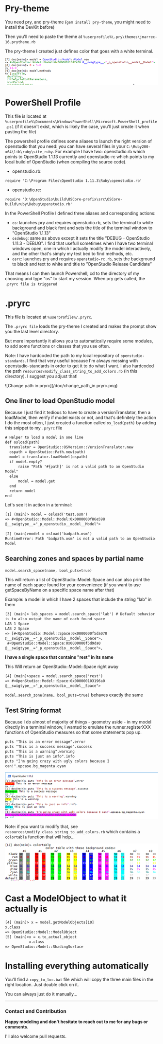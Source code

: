 # Pry-theme

You need pry, and pry-theme (`gem install pry-theme`, you might need to install the DevKit before)

Then you'll need to paste the theme at `%userprofile%\.pry\themes\jmarrec-16.prytheme.rb`

The pry-theme I created just defines color that goes with a white terminal. 

![Pry Theme Colors](/doc/pry-theme-colors.png)

# PowerShell Profile

This file is located at `%userprofile%\Documents\WindowsPowerShell\Microsoft.PowerShell_profile.ps1` (if it doesn't exist, which is likely the case, you'll just create it when pasting the file)

The powershell profile defines some aliases to launch the right version of openstudio that you need: you can have several files in your `C:\Ruby200-x64\lib\ruby\site_ruby`. For example I have two: openstudio.rb which points to OpenStudio 1.1.13 currently and openstudio-rc which points to my local build of OpenStudio (when compiling the source code).

* openstudio.rb: 

```
require 'C:\Program Files\OpenStudio 1.11.3\Ruby\openstudio.rb'
```

* openstudio.rc: 

```
require 'D:\OpenStudio\build\OSCore-prefix\src\OSCore-build\ruby\Debug\openstudio.rb'
```

In the PowerShell Profile I defined three aliases and corresponding actions:

* `os`: launches pry and requires openstudio.rb, sets the terminal to white background and black font and sets the title of the terminal window to "OpenStudio 1.1.13"
* `osdebug`: same as above except it sets the title "DEBUG - OpenStudio 1.11.3 - DEBUG". I find that usefull sometimes when I have two terminal windows open, one in which I actually modify the model interactively, and the other that's simply my test bed to find methods, etc.
* `osrc`: launches pry and requires  `openstudio-rc.rb`, sets the background to black and text to white and title to ”OpenStudio Release Candidate”

That means I can then launch Powershell, cd to the directory of my choosing and type "os" to start my session. When pry gets called, the `.pryrc file is triggered `

# .pryrc

This file is located at `%userprofile%/.pryrc`.

The `.pryrc file` loads the pry-theme I created and makes the prompt show you the last level directory.

But more importantly it allows you to automatically require some modules, to add some functions or classes that you use often.

Note: I have hardcoded the path to my local repository of `openstudio-standards`. I find that very useful because I'm always messing with openstudio-standards in order to get it to do what I want.
I also hardcoded the path `resources\modify_class_string_to_add_colors.rb` (in this directory). I suggest you adjust that!

![Change path in pryrc](/doc/change_path_in pryrc.png)

## One liner to load OpenStudio model

Because I just find it tedious to have to create a versionTranslator, then a loadModel, then verify if model exists or not, and that's definitely the action I do the most often, I just created a function called `os_load(path)` by adding this snippet to my `.pryrc` file

    # Helper to load a model in one line
    def osload(path)
      translator = OpenStudio::OSVersion::VersionTranslator.new
      ospath = OpenStudio::Path.new(path)
      model = translator.loadModel(ospath)
      if model.empty?
          raise "Path '#{path}' is not a valid path to an OpenStudio Model"
      else
          model = model.get
      end  
      return model
    end


Let's see it in action in a terminal:   
 
    [1] (main)> model = osload('test.osm')
    => #<OpenStudio::Model::Model:0x0000000f86e598 @__swigtype__="_p_openstudio__model__Model">

    [2] (main)>model = osload('badpath.osm')
    RuntimeError: Path 'badpath.osm' is not a valid path to an OpenStudio Model

    
## Searching zones and spaces by partial name

`model.search_space(name, bool_puts=true)`
    


This will return a list of OpenStudio::Model::Space and can also print the name of each space found for your convenience (if you want to use getSpaceByName on a specific space name after that)

Example: a model in which I have 2 spaces that include the string "lab" in them

    [3] (main)> lab_spaces = model.search_space('lab') # Default behavior is to also output the name of each found space
    LAB 1 Space
    LAB 2 Space
    => [#<OpenStudio::Model::Space:0x0000000f5da070 @__swigtype__="_p_openstudio__model__Space">,
     #<OpenStudio::Model::Space:0x0000000f5d9da0 @__swigtype__="_p_openstudio__model__Space">,

**I have a single space that contains "rest" in its name**

This Will return an OpenStudio::Model::Space right away

    [4] (main)>space = model.search_space('rest')
    => #<OpenStudio::Model::Space:0x000000103196a0 @__swigtype__="_p_openstudio__model__Space">

`model.search_zone(name, bool_puts=true)` behaves exactly the same
    
## Test String format

Because I do almost of majority of things - geometry aside - in my model directly in a terminal window, I wanted to emulate the runner.registerXXX functions of OpenStudio measures so that some statements pop up.

    puts "This is an error message".error
    puts "This is a success message".success
    puts "This is a warning".warning
    puts "This is just an info".info
    puts "I'm going crazy with ugly colors because I can!".upcase.bg_magenta.cyan
    
    
![Test string class](/doc/test_string_class.png)

Note: if you want to modify that, see `resources\modify_class_string_to_add_colors.rb` which contains a `colortable` function that will help...

![Test string class](/doc/colortable_function.png)


# Cast a ModelObject to what it actually is

    [4] (main)> x = model.getModelObjects[10]
    x.class
    => OpenStudio::Model::ModelObject
    [5] (main)>x = x.to_actual_object
               x.class
    => OpenStudio::Model::ShadingSurface
    

# Installing everything automatically

You'll find a `copy_to_loc.bat` file which will copy the three main files in the right location. Just double click on it.

You can always just do it manually...


----

### Contact and Contribution

**Happy modeling and don't hesitate to reach out to me for any bugs or comments.**

I'll also welcome pull requests.
